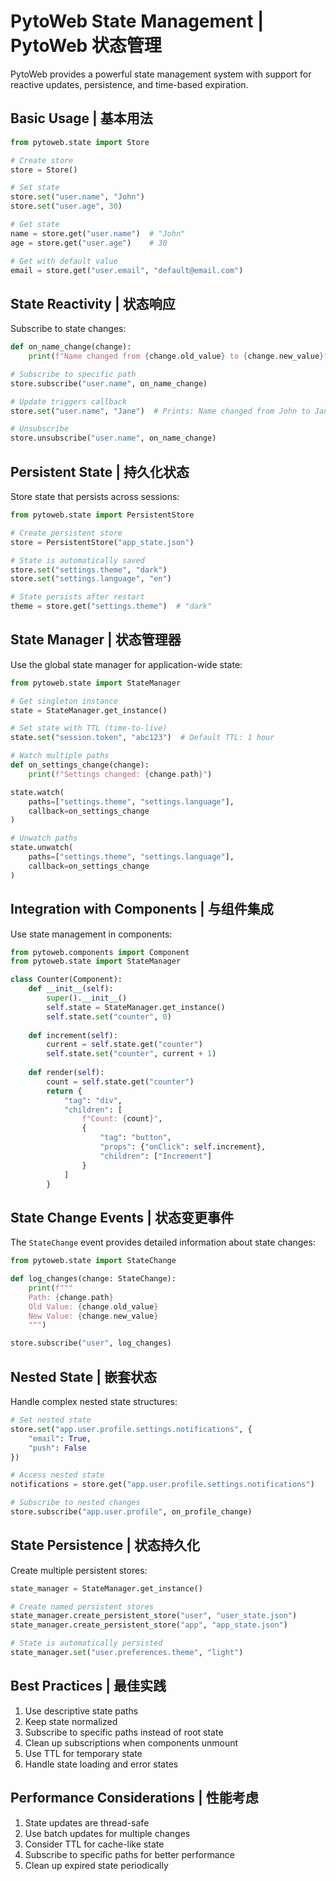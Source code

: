 # PytoWeb State Management | PytoWeb 状态管理

PytoWeb provides a powerful state management system with support for reactive updates, persistence, and time-based expiration.

## Basic Usage | 基本用法

```python
from pytoweb.state import Store

# Create store
store = Store()

# Set state
store.set("user.name", "John")
store.set("user.age", 30)

# Get state
name = store.get("user.name")  # "John"
age = store.get("user.age")    # 30

# Get with default value
email = store.get("user.email", "default@email.com")
```

## State Reactivity | 状态响应

Subscribe to state changes:

```python
def on_name_change(change):
    print(f"Name changed from {change.old_value} to {change.new_value}")

# Subscribe to specific path
store.subscribe("user.name", on_name_change)

# Update triggers callback
store.set("user.name", "Jane")  # Prints: Name changed from John to Jane

# Unsubscribe
store.unsubscribe("user.name", on_name_change)
```

## Persistent State | 持久化状态

Store state that persists across sessions:

```python
from pytoweb.state import PersistentStore

# Create persistent store
store = PersistentStore("app_state.json")

# State is automatically saved
store.set("settings.theme", "dark")
store.set("settings.language", "en")

# State persists after restart
theme = store.get("settings.theme")  # "dark"
```

## State Manager | 状态管理器

Use the global state manager for application-wide state:

```python
from pytoweb.state import StateManager

# Get singleton instance
state = StateManager.get_instance()

# Set state with TTL (time-to-live)
state.set("session.token", "abc123")  # Default TTL: 1 hour

# Watch multiple paths
def on_settings_change(change):
    print(f"Settings changed: {change.path}")

state.watch(
    paths=["settings.theme", "settings.language"],
    callback=on_settings_change
)

# Unwatch paths
state.unwatch(
    paths=["settings.theme", "settings.language"],
    callback=on_settings_change
)
```

## Integration with Components | 与组件集成

Use state management in components:

```python
from pytoweb.components import Component
from pytoweb.state import StateManager

class Counter(Component):
    def __init__(self):
        super().__init__()
        self.state = StateManager.get_instance()
        self.state.set("counter", 0)
        
    def increment(self):
        current = self.state.get("counter")
        self.state.set("counter", current + 1)
        
    def render(self):
        count = self.state.get("counter")
        return {
            "tag": "div",
            "children": [
                f"Count: {count}",
                {
                    "tag": "button",
                    "props": {"onClick": self.increment},
                    "children": ["Increment"]
                }
            ]
        }
```

## State Change Events | 状态变更事件

The `StateChange` event provides detailed information about state changes:

```python
from pytoweb.state import StateChange

def log_changes(change: StateChange):
    print(f"""
    Path: {change.path}
    Old Value: {change.old_value}
    New Value: {change.new_value}
    """)

store.subscribe("user", log_changes)
```

## Nested State | 嵌套状态

Handle complex nested state structures:

```python
# Set nested state
store.set("app.user.profile.settings.notifications", {
    "email": True,
    "push": False
})

# Access nested state
notifications = store.get("app.user.profile.settings.notifications")

# Subscribe to nested changes
store.subscribe("app.user.profile", on_profile_change)
```

## State Persistence | 状态持久化

Create multiple persistent stores:

```python
state_manager = StateManager.get_instance()

# Create named persistent stores
state_manager.create_persistent_store("user", "user_state.json")
state_manager.create_persistent_store("app", "app_state.json")

# State is automatically persisted
state_manager.set("user.preferences.theme", "light")
```

## Best Practices | 最佳实践

1. Use descriptive state paths
2. Keep state normalized
3. Subscribe to specific paths instead of root state
4. Clean up subscriptions when components unmount
5. Use TTL for temporary state
6. Handle state loading and error states

## Performance Considerations | 性能考虑

1. State updates are thread-safe
2. Use batch updates for multiple changes
3. Consider TTL for cache-like state
4. Subscribe to specific paths for better performance
5. Clean up expired state periodically
